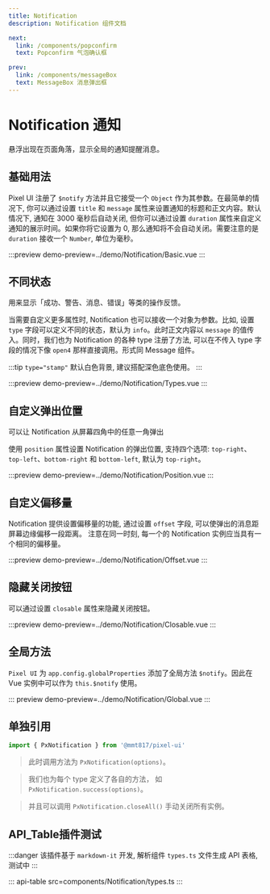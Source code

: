 ```yaml
---
title: Notification
description: Notification 组件文档

next:
  link: /components/popconfirm
  text: Popconfirm 气泡确认框

prev:
  link: /components/messageBox
  text: MessageBox 消息弹出框
---
```


# Notification 通知

悬浮出现在页面角落，显示全局的通知提醒消息。

## 基础用法

Pixel UI 注册了 `$notify` 方法并且它接受一个 `Object` 作为其参数。在最简单的情况下, 你可以通过设置 `title` 和 `message` 属性来设置通知的标题和正文内容。默认情况下, 通知在 3000 毫秒后自动关闭, 但你可以通过设置 `duration` 属性来自定义通知的展示时间。如果你将它设置为 0, 那么通知将不会自动关闭。需要注意的是 `duration` 接收一个 `Number`, 单位为毫秒。

:::preview
demo-preview=../demo/Notification/Basic.vue
:::

## 不同状态

用来显示「成功、警告、消息、错误」等类的操作反馈。

当需要自定义更多属性时, Notification 也可以接收一个对象为参数。比如, 设置 `type` 字段可以定义不同的状态，默认为 `info`。此时正文内容以 `message` 的值传入。同时，我们也为 Notification 的各种 type 注册了方法, 可以在不传入 type 字段的情况下像 `open4` 那样直接调用。形式同 Message 组件。

:::tip
`type="stamp"` 默认白色背景, 建议搭配深色底色使用。
:::

:::preview
demo-preview=../demo/Notification/Types.vue
:::

## 自定义弹出位置

可以让 Notification 从屏幕四角中的任意一角弹出

使用 `position` 属性设置 Notification 的弹出位置, 支持四个选项: `top-right`、`top-left`、`bottom-right` 和 `bottom-left`, 默认为 `top-right`。

:::preview
demo-preview=../demo/Notification/Position.vue
:::

## 自定义偏移量

Notification 提供设置偏移量的功能, 通过设置 `offset` 字段, 可以使弹出的消息距屏幕边缘偏移一段距离。 注意在同一时刻, 每一个的 Notification 实例应当具有一个相同的偏移量。

:::preview
demo-preview=../demo/Notification/Offset.vue
:::

## 隐藏关闭按钮

可以通过设置 `closable` 属性来隐藏关闭按钮。

:::preview
demo-preview=../demo/Notification/Closable.vue
:::

## 全局方法​

`Pixel UI` 为 `app.config.globalProperties` 添加了全局方法 `$notify`。因此在 Vue 实例中可以作为 `this.$notify` 使用。

::: preview
demo-preview=../demo/Notification/Global.vue
:::

## 单独引用

```ts
import { PxNotification } from '@mmt817/pixel-ui'
```

> 此时调用方法为 `PxNotification(options)`。

> 我们也为每个 type 定义了各自的方法，
> 如 `PxNotification.success(options)`。

> 并且可以调用 `PxNotification.closeAll()` 手动关闭所有实例。

## API_Table插件测试

:::danger
该插件基于 `markdown-it` 开发, 解析组件 `types.ts` 文件生成 API 表格, 测试中
:::

::: api-table src=components/Notification/types.ts
:::
